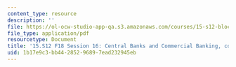```yaml
---
content_type: resource
description: ''
file: https://ol-ocw-studio-app-qa.s3.amazonaws.com/courses/15-s12-blockchain-and-money-fall-2018/1b17e9c3bb44285296897ead232945eb_MIT15_S12F18_ses16.pdf
file_type: application/pdf
resourcetype: Document
title: '15.S12 F18 Session 16: Central Banks and Commercial Banking, cont. '
uid: 1b17e9c3-bb44-2852-9689-7ead232945eb
---
```

